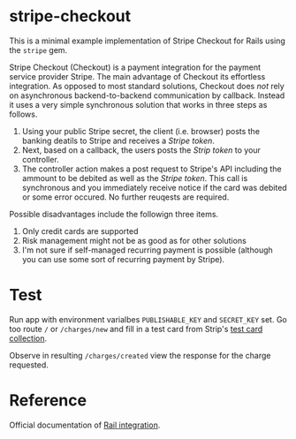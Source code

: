 # stripe-checkout
This is a minimal example implementation of Stripe Checkout for Rails using the `stripe` gem.

Stripe Checkout (Checkout) is a payment integration for the payment service provider Stripe. The main advantage of Checkout its effortless integration. As opposed to most standard solutions, Checkout does *not* rely on asynchronous backend-to-backend communication by callback. Instead it uses a very simple synchronous solution that works in three steps as follows.

1. Using your public Stripe secret, the client (i.e. browser) posts the banking deatils to Stripe and receives a *Stripe token*.
2. Next, based on a callback, the users posts the *Strip token* to your controller. 
3. The controller action makes a post request to Stripe's API including the ammount to be debited as well as the *Stripe token*. This call is synchronous and you immediately receive notice if the card was debited or some error occured. No further reuqests are required.

Possible disadvantages include the followign three items. 
1. Only credit cards are supported
2. Risk management might not be as good as for other solutions
3. I'm not sure if self-managed recurring payment is possible (although you can use some sort of recurring payment by Stripe).

# Test
Run app with environment varialbes `PUBLISHABLE_KEY` and `SECRET_KEY`
set. Go too route `/` or `/charges/new` and fill in a test card from
Strip's [test card collection](https://stripe.com/docs/testing).

Observe in resulting `/charges/created` view the response for the charge
requested.

# Reference
Official documentation of [Rail integration](https://stripe.com/docs/checkout/guides/rails).

